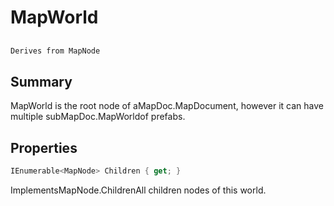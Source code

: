 # MapWorld

## 
```c#
Derives from MapNode
```

## Summary

MapWorld is the root node of aMapDoc.MapDocument, however it can have multiple subMapDoc.MapWorldof prefabs.
## Properties

```c#
IEnumerable<MapNode> Children { get; } 
```
ImplementsMapNode.ChildrenAll children nodes of this world.
